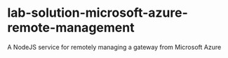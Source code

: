 # lab-solution-microsoft-azure-remote-management
A NodeJS service for remotely managing a gateway from Microsoft Azure
